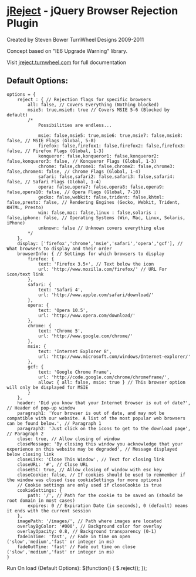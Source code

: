 [jReject](http://jreject.turnwheel.com/) - jQuery Browser Rejection Plugin
================================

Created by Steven Bower
TurnWheel Designs 2009-2011

Concept based on "IE6 Upgrade Warning" library.

Visit [jreject.turnwheel.com](http://jreject.turnwheel.com/) for full documentation

Default Options:
-----------------
	options = {
		reject : { // Rejection flags for specific browsers
			all: false, // Covers Everything (Nothing blocked)
			msie5: true,msie6: true // Covers MSIE 5-6 (Blocked by default)
			/*
				Possibilities are endless...

				msie: false,msie5: true,msie6: true,msie7: false,msie8: false, // MSIE Flags (Global, 5-8)
				firefox: false,firefox1: false,firefox2: false,firefox3: false, // Firefox Flags (Global, 1-3)
				konqueror: false,konqueror1: false,konqueror2: false,konqueror3: false, // Konqueror Flags (Global, 1-3)
				chrome: false,chrome1: false,chrome2: false,chrome3: false,chrome4: false, // Chrome Flags (Global, 1-4)
				safari: false,safari2: false,safari3: false,safari4: false, // Safari Flags (Global, 1-4)
				opera: false,opera7: false,opera8: false,opera9: false,opera10: false, // Opera Flags (Global, 7-10)
				gecko: false,webkit: false,trident: false,khtml: false,presto: false, // Rendering Engines (Gecko, Webkit, Trident, KHTML, Presto)
				win: false,mac: false,linux : false,solaris : false,iphone: false, // Operating Systems (Win, Mac, Linux, Solaris, iPhone)
				unknown: false // Unknown covers everything else
			*/
		},
		display: ['firefox','chrome','msie','safari','opera','gcf'], // What browsers to display and their order
		browserInfo: { // Settings for which browsers to display
			firefox: {
				text: 'Firefox 3.5+', // Text below the icon
				url: 'http://www.mozilla.com/firefox/' // URL For icon/text link
			},
			safari: {
				text: 'Safari 4',
				url: 'http://www.apple.com/safari/download/'
			},
			opera: {
				text: 'Opera 10.5',
				url: 'http://www.opera.com/download/'
			},
			chrome: {
				text: 'Chrome 5',
				url: 'http://www.google.com/chrome/'
			},
			msie: {
				text: 'Internet Explorer 8',
				url: 'http://www.microsoft.com/windows/Internet-explorer/'
			},
			gcf: {
				text: 'Google Chrome Frame',
				url: 'http://code.google.com/chrome/chromeframe/',
				allow: { all: false, msie: true } // This browser option will only be displayed for MSIE
			}
		},
		header: 'Did you know that your Internet Browser is out of date?', // Header of pop-up window
		paragraph1: 'Your browser is out of date, and may not be compatible with our website. A list of the most popular web browsers can be found below.', // Paragraph 1
		paragraph2: 'Just click on the icons to get to the download page', // Paragraph 2
		close: true, // Allow closing of window
		closeMessage: 'By closing this window you acknowledge that your experience on this website may be degraded', // Message displayed below closing link
		closeLink: 'Close This Window', // Text for closing link
		closeURL: '#', // Close URL
		closeESC: true, // Allow closing of window with esc key
		closeCookie: false, // If cookies should be used to remmember if the window was closed (see cookieSettings for more options)
		// Cookie settings are only used if closeCookie is true
		cookieSettings: {
			path: '/', // Path for the cookie to be saved on (should be root domain in most cases)
			expires: 0 // Expiration Date (in seconds), 0 (default) means it ends with the current session
		},
		imagePath: '/images/', // Path where images are located
		overlayBgColor: '#000', // Background color for overlay
		overlayOpacity: 0.8, // Background transparency (0-1)
		fadeInTime: 'fast', // Fade in time on open ('slow','medium','fast' or integer in ms)
		fadeOutTime: 'fast' // Fade out time on close ('slow','medium','fast' or integer in ms)
	}

Run On load (Default Options):
	$(function() {
		$.reject();
	});
